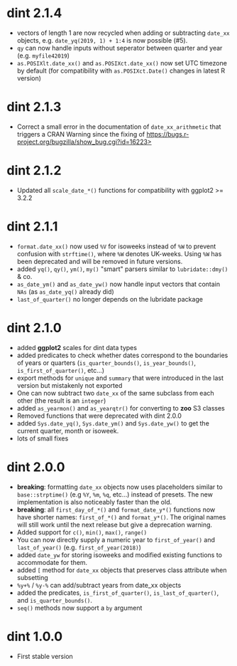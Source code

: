 # dint 2.1.4

* vectors of length 1 are now recycled when adding or subtracting `date_xx` 
  objects, e.g. `date_yq(2019, 1) + 1:4` is now possible (#5).
* `qy` can now handle inputs without seperator between quarter and year 
  (e.g. `myfile42019`)
* `as.POSIXlt.date_xx()` and `as.POSIXct.date_xx()` now set UTC timezone by 
  default (for compatibility with `as.POSIXct.Date()` changes in latest R version)


# dint 2.1.3

* Correct a small error in the documentation of `date_xx_arithmetic` that
  triggers a CRAN Warning since the fixing of 
  https://bugs.r-project.org/bugzilla/show_bug.cgi?id=16223>


# dint 2.1.2

* Updated all `scale_date_*()` functions for compatibility with ggplot2 >= 3.2.2


# dint 2.1.1

* `format.date_xx()` now used `%V` for isoweeks instead of `%W` 
  to prevent confusion with `strftime()`, where `%W` denotes UK-weeks. Using 
  `%W` has been deprecated and will be removed in future versions.
* added `yq()`, `qy()`, `ym()`, `my()` "smart" parsers similar to 
  `lubridate::dmy()` & co.
* `as_date_ym()` and `as_date_yw()` now handle input vectors that contain `NAs` 
  (as `as_date_yq()` already did)
* `last_of_quarter()` no longer depends on the lubridate package


# dint 2.1.0

* added **ggplot2** scales for dint data types
* added predicates to check whether dates correspond to the boundaries of 
  years or quarters (`is_quarter_bounds()`, `is_year_bounds()`, 
  `is_first_of_quarter()`, etc...)
* export methods for `unique` and `summary` that were introduced in the last 
  version but mistakenly not exported
* One can now subtract two `date_xx` of the same subclass from each other 
  (the result is an `integer`)
* added `as_yearmon()` and `as_yearqtr()` for converting to **zoo** S3 classes
* Removed functions that were deprecated with dint 2.0.0
* added `Sys.date_yq()`, `Sys.date_ym()` and `Sys.date_yw()` to get the current
  quarter, month or isoweek.
* lots of small fixes


# dint 2.0.0

* **breaking**: formatting `date_xx` objects now uses placeholders similar to
  `base::strptime()` (e.g `%Y`, `%m`, `%q`, etc...) instead of presets. The
  new implementation is also noticeably faster than the old.
* **breaking**: all `first_day_of_*()` and `format_date_y*()` functions now
  have shorter names: `first_of_*()` and `format_y*()`. The original names
  will still work until the next release but give a deprecation warning.
* Added support for `c()`, `min()`, `max()`, `range()`
* You can now directly supply a numeric year to `first_of_year()` and 
  `last_of_year()` (e.g. `first_of_year(2018)`)
* added `date_yw` for storing isoweeks and modified existing functions to 
  accommodate for them.
* added `[` method for `date_xx` objects that preserves class attribute when
  subsetting
* `%y+%` / `%y-%` can add/subtract years from date_xx objects
* added the predicates, `is_first_of_quarter()`, `is_last_of_quarter()`, and
  `is_quarter_bounds()`.
* `seq()` methods now support a `by` argument




# dint 1.0.0

* First stable version
